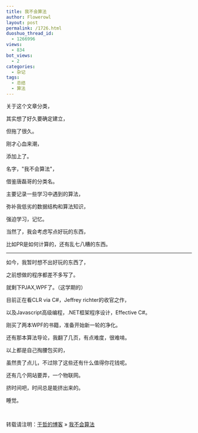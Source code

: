 ```yaml
---
title: 我不会算法
author: Flowerowl
layout: post
permalink: /1726.html
duoshuo_thread_id:
  - 1266996
views:
  - 834
bot_views:
  - 2
categories:
  - 杂记
tags:
  - 总结
  - 算法
---
```

关于这个文章分类，

其实想了好久要确定建立，

但拖了很久。

刚才心血来潮，

添加上了。

名字，"我不会算法"，

借鉴唐磊哥的分类名。

主要记录一些学习中遇到的算法，

弥补我低劣的数据结构和算法知识，

强迫学习，记忆。

当然了，我会考虑写点好玩的东西，

比如PR是如何计算的，还有乱七八糟的东西。

* * *

如今，我暂时想不出好玩的东西了，

之前想做的程序都差不多写了。

就剩下PJAX,WPF了。（这学期的）

目前正在看CLR via C#，Jeffrey richter的收官之作，

以及Javascript高级编程，.NET框架程序设计，Effective C#。

刚买了两本WPF的书籍，准备开始新一轮的净化。

还有那本算法导论，我翻了几页，有点难度，很难啃。

以上都是自己掏腰包买的，

虽然贵了点儿，不过除了这些还有什么值得你花钱呢。

还有几个网站要弄，一个物联网。

挤时间吧，时间总是能挤出来的。

睡觉。

&nbsp;

转载请注明：[于哲的博客][1] &raquo; [我不会算法][2]

 [1]: http://lazynight.me
 [2]: http://lazynight.me/1726.html